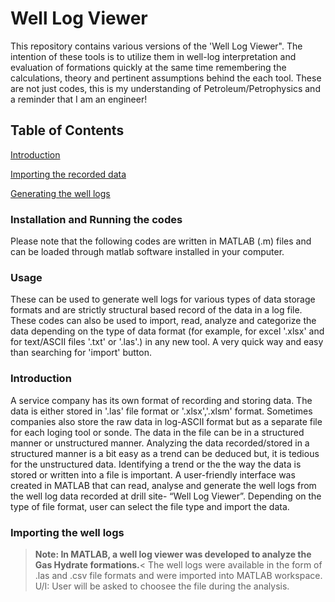 # Well Log Viewer 
This repository contains various versions of the 'Well Log Viewer".  The intention of these tools is to utilize them in well-log interpretation and evaluation of formations quickly at the same time remembering the calculations, theory and pertinent assumptions behind the each tool. These are not just codes, this is my understanding of Petroleum/Petrophysics and a reminder that I am an engineer!
## Table of Contents
[Introduction](#Introduction)

[Importing the recorded data](#Importing-the-recorded-Data)

[Generating the well logs](#Generating-the-well-logs)

### Installation and Running the codes
Please note that the following codes are written in MATLAB (.m) files and can be loaded through matlab software installed in your computer.
### Usage
These can be used to generate well logs for various types of data storage formats and are strictly structural based record of the data in a log file. These codes can also be used to import, read, analyze and categorize the data depending on the type of data format (for example, for excel '.xlsx' and for text/ASCII files '.txt' or '.las'.) in any new tool. A very quick way and easy than searching for 'import' button.
### Introduction
A service company has its own format of recording and storing data. The data is either stored in '.las' file format or '.xlsx','.xlsm' format. Sometimes companies also store the raw data in log-ASCII format but as a separate file for each loging tool or sonde. The data in the file can be in a structured manner or unstructured manner. Analyzing the data recorded/stored in a structured manner is a bit easy as a trend can be deduced but, it is tedious for the unstructured data. Identifying a trend or the the way the data is stored or written into a file is important. 
A user-friendly interface was created in MATLAB that can read, analyse and generate the well logs from the well log data recorded at drill site- “Well Log Viewer”. Depending on the type of file format, user can select the file type and import the data.
### Importing the well logs
> **Note: In MATLAB, a well log viewer was developed to analyze the Gas Hydrate formations.**<
The well logs were available in the form of .las and .csv file formats and were imported into MATLAB workspace. U/I: User will be asked to choosee the file during the analysis. 
